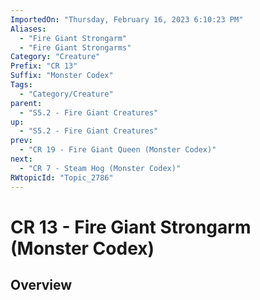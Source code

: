 ```yaml
---
ImportedOn: "Thursday, February 16, 2023 6:10:23 PM"
Aliases:
  - "Fire Giant Strongarm"
  - "Fire Giant Strongarms"
Category: "Creature"
Prefix: "CR 13"
Suffix: "Monster Codex"
Tags:
  - "Category/Creature"
parent:
  - "S5.2 - Fire Giant Creatures"
up:
  - "S5.2 - Fire Giant Creatures"
prev:
  - "CR 19 - Fire Giant Queen (Monster Codex)"
next:
  - "CR 7 - Steam Hog (Monster Codex)"
RWtopicId: "Topic_2786"
---
```

# CR 13 - Fire Giant Strongarm (Monster Codex)
## Overview
